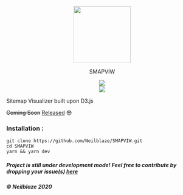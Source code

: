 <p align="center">
  <img src="https://raw.githubusercontent.com/Neilblaze/SVG-store/master/accessories/arrow.png" width="150px">
  <br>
<div align="center">
  SMAPVIW
</div>


<p align="center">
  <img src="https://raw.githubusercontent.com/Neilblaze/SVG-store/master/accessories/Smapviw%20snaps/D1.png">
  <br>
  <img src="https://raw.githubusercontent.com/Neilblaze/SVG-store/master/accessories/Smapviw%20snaps/D2.png">
</p>

Sitemap Visualizer built upon D3.js

~~Coming Soon~~ [Released](https://github.com/Neilblaze/SMAPVIW/releases/tag/v1.0) 😎


### Installation :

```
git clone https://github.com/Neilblaze/SMAPVIW.git
cd SMAPVIW
yarn && yarn dev
```

##### Project is still under development mode! Feel free to contribute by dropping your issue(s) [here](https://github.com/Neilblaze/SMAPVIW/issues)
##### © Neilblaze 2020
